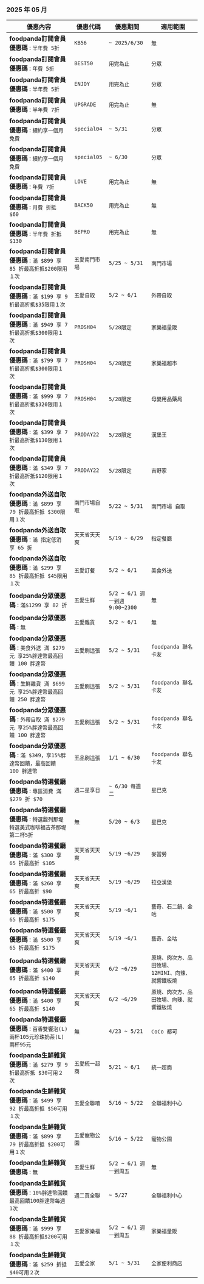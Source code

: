 
###  2025 年 05 月
| 優惠內容 | 優惠代碼 | 優惠期間 | 適用範圍 |
| --- | --- | --- | --- |
|**foodpanda訂閱會員優惠碼** : ```半年費 5折```|```KB56```|```~ 2025/6/30```|```無```|
|**foodpanda訂閱會員優惠碼** : ```年費 5折```|```BEST50```|```用完為止```|```分眾```|
|**foodpanda訂閱會員優惠碼** : ```半年費 5折```|```ENJOY```|```用完為止```|```分眾```|
|**foodpanda訂閱會員優惠碼** : ```半年費 7折```|```UPGRADE```|```用完為止```|```無```|
|**foodpanda訂閱會員優惠碼** : ```續約享一個月免費```|```special04```|```~ 5/31```|```分眾```|
|**foodpanda訂閱會員優惠碼** : ```續約享一個月免費```|```special05```|```~ 6/30```|```分眾```|
|**foodpanda訂閱會員優惠碼** : ```年費 7折```|```LOVE```|```用完為止```|```無```|
|**foodpanda訂閱會員優惠碼** : ```月費 折抵 $60```|```BACK50```|```用完為止```|```無```|
|**foodpanda訂閱會員優惠碼** : ```半年費 折抵 $130```|```BEPRO```|```用完為止```|```無```|
|**foodpanda訂閱會員優惠碼** : ```滿 $899 享 85 折最高折抵$200限用１次```|```五愛南門市場```|```5/25 ~ 5/31```|```南門市場```|
|**foodpanda訂閱會員優惠碼** : ```滿 $199 享 9 折最高折抵$35限用１次```|```五愛自取```|```5/2 ~ 6/1```|```外帶自取```|
|**foodpanda訂閱會員優惠碼** : ```滿 $949 享 7 折最高折抵$300限用１次```|```PROSH04```|```5/28限定```|```家樂福量販```|
|**foodpanda訂閱會員優惠碼** : ```滿 $799 享 7 折最高折抵$300限用１次```|```PROSH04```|```5/28限定```|```家樂福超市```|
|**foodpanda訂閱會員優惠碼** : ```滿 $999 享 7 折最高折抵$320限用１次```|```PROSH04```|```5/28限定```|```母嬰用品藥局```|
|**foodpanda訂閱會員優惠碼** : ```滿 $399 享 7 折最高折抵$130限用１次```|```PRODAY22```|```5/28限定```|```漢堡王```|
|**foodpanda訂閱會員優惠碼** : ```滿 $349 享 7 折最高折抵$120限用１次```|```PRODAY22```|```5/28限定```|```吉野家```|
|**foodpanda外送自取優惠碼** : ```滿 $899 享 79 折最高折抵 $300限用１次```|```南門市場自取```|```5/22 ~ 5/31```|```南門市場 自取```|
|**foodpanda外送自取優惠碼** : ```滿 指定低消 享 65 折```|```天天省天天爽```|```5/19 ~ 6/29```|```指定餐廳```|
|**foodpanda外送自取優惠碼** : ```滿 $299 享 85 折最高折抵 $45限用１次```|```五愛訂餐```|```5/2 ~ 6/1```|```美食外送```|
|**foodpanda分眾優惠碼** : ```滿$1299 享 82 折```|```五愛生鮮```|```5/2 ~ 6/1 週一到週 9:00~2300```|```無```|
|**foodpanda分眾優惠碼** : ```無```|```五愛雜貨```|```5/2 ~ 6/1```|```無```|
|**foodpanda分眾優惠碼** : ```美食外送 滿 $279 元 享25%胖達幣最高回饋 100 胖達幣```|```五愛刷這張```|```5/2 ~ 5/31```|```foodpanda 聯名卡友```|
|**foodpanda分眾優惠碼** : ```生鮮雜貨 滿 $699 元 享25%胖達幣最高回饋 250 胖達幣```|```五愛刷這張```|```5/2 ~ 5/31```|```foodpanda 聯名卡友```|
|**foodpanda分眾優惠碼** : ```外帶自取 滿 $279 元 享25%胖達幣最高回饋 100 胖達幣```|```五愛刷這張```|```5/2 ~ 5/31```|```foodpanda 聯名卡友```|
|**foodpanda分眾優惠碼** : ```滿 $349，享15%胖達幣回饋，最高回饋 100 胖達幣```|```王品刷這張```|```1/1 ~ 6/30```|```foodpanda 聯名卡友```|
|**foodpanda特選餐廳優惠碼** : ```專區消費 滿 $279 折 $70```|```週二星享日```|```~ 6/30 每週二```|```星巴克```|
|**foodpanda特選餐廳優惠碼** : ```特選馥列那堤特選美式咖啡福吉茶那堤第二杯5折```|```無```|```5/20 ~ 6/3```|```星巴克```|
|**foodpanda特選餐廳優惠碼** : ```滿 $300 享 65 折最高折 $105```|```天天省天天爽```|```5/19 ~6/29```|```麥當勞```|
|**foodpanda特選餐廳優惠碼** : ```滿 $260 享 65 折最高折 $90```|```天天省天天爽```|```5/19 ~6/29```|```拉亞漢堡```|
|**foodpanda特選餐廳優惠碼** : ```滿 $500 享 65 折最高折 $175```|```天天省天天爽```|```5/19 ~6/1```|```藝奇、石二鍋、金咕```|
|**foodpanda特選餐廳優惠碼** : ```滿 $500 享 65 折最高折 $175```|```天天省天天爽```|```5/19 ~6/1```|```藝奇、金咕```|
|**foodpanda特選餐廳優惠碼** : ```滿 $400 享 65 折最高折 $140```|```天天省天天爽```|```6/2 ~6/29```|```原燒、肉次方、品田牧場、12MINI、向辣、就響鐵板燒```|
|**foodpanda特選餐廳優惠碼** : ```滿 $400 享 65 折最高折 $140```|```天天省天天爽```|```6/2 ~6/29```|```原燒、肉次方、品田牧場、向辣、就響鐵板燒```|
|**foodpanda特選餐廳優惠碼** : ```百香雙饗泡(L) 兩杯105元珍珠奶茶(L) 兩杯95元```|```無```|```4/23 ~ 5/21```|```CoCo 都可```|
|**foodpanda生鮮雜貨優惠碼** : ```滿 $279 享 9 折最高折抵 $30可用２次```|```五愛統一超商```|```5/21 ~ 6/1```|```統一超商```|
|**foodpanda生鮮雜貨優惠碼** : ```滿 $499 享 92 折最高折抵 $50可用１次```|```五愛全聯唷```|```5/16 ~ 5/22```|```全聯福利中心```|
|**foodpanda生鮮雜貨優惠碼** : ```滿 $899 享 79 折最高折抵 $200可用１次```|```五愛寵物公園```|```5/16 ~ 5/22```|```寵物公園```|
|**foodpanda生鮮雜貨優惠碼** : ```無```|```五愛生鮮```|```5/2 ~ 6/1 週一到周五```|```無```|
|**foodpanda生鮮雜貨優惠碼** : ```10%胖達幣回饋最高回饋100胖達幣每週1次```|```週二買全聯```|```~ 5/27```|```全聯福利中心```|
|**foodpanda生鮮雜貨優惠碼** : ```滿 $999 享 88 折最高折抵$200可用１次```|```五愛家樂福```|```5/2 ~ 6/1 週一到周五```|```家樂福量販```|
|**foodpanda生鮮雜貨優惠碼** : ```滿 $259 折抵 $40可用２次```|```五愛全家```|```5/1 ~ 5/31```|```全家便利商店```|
